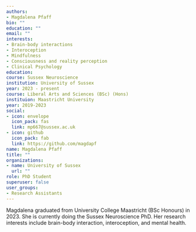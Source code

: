 ```yaml
---
authors: 
- Magdalena Pfaff
bio: ""
education: "" 
email: ""
interests:
- Brain-body interactions
- Interoception 
- Mindfulness
- Consciousness and reality perception 
- Clinical Psychology 
education: 
course: Sussex Neuroscience 
institution: University of Sussex
year: 2023 - present
course: Liberal Arts and Sciences (BSc) (Hons)
instituion: Maastricht University
year: 2019-2023
social:
- icon: envelope
  icon_pack: fas
  link: mp667@sussex.ac.uk 
- icon: github
  icon_pack: fab
  link: https://github.com/magdapf
name: Magdalena Pfaff
title: ""
organizations:
- name: University of Sussex
  url: ""
role: PhD Student 
superuser: false
user_groups:
- Research Assistants
---
```

 Magdalena graduated from University College Maastricht (BSc Honours) in 2023. She is currently doing the Sussex Neuroscience PhD. Her research interests include brain-body interaction, interoception, and mental health. 
